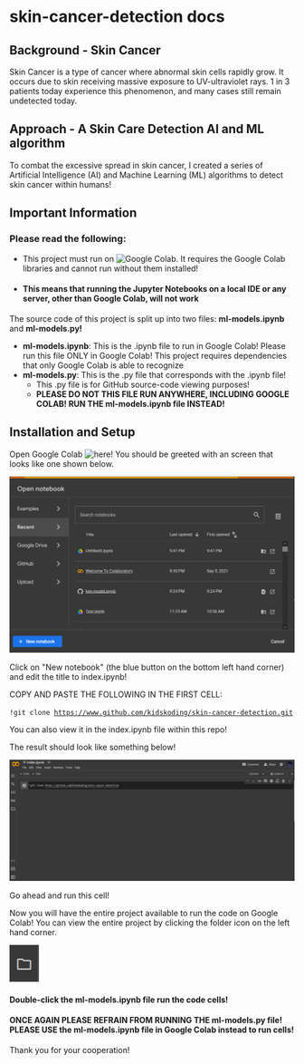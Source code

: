 # skin-cancer-detection docs

## Background - Skin Cancer

Skin Cancer is a type of cancer where 
abnormal skin cells rapidly grow. It occurs due to 
skin receiving massive exposure to UV-ultraviolet rays. 
1 in 3 patients today experience this phenomenon, and many cases still remain undetected today.

## Approach - A Skin Care Detection AI and ML algorithm

To combat the excessive spread in skin cancer, I created a series of Artificial Intelligence (AI) and Machine Learning (ML) algorithms 
to detect skin cancer within humans!

## Important Information

### Please read the following:

- This project must run on ![Google Colab](https://colab.research.google.com/). It requires the Google Colab libraries and cannot run without them installed!
- #### This means that running the Jupyter Notebooks on a local IDE or any server, other than Google Colab, will not work

The source code of this project is split up into two files: <strong>ml-models.ipynb</strong> and <strong>ml-models.py!</strong>
- <strong>ml-models.ipynb</strong>: This is the .ipynb file to run in Google Colab! Please run this file ONLY in Google Colab! 
This project requires dependencies that only Google Colab is able to recognize
- <strong>ml-models.py</strong>: This is the .py file that corresponds with the .ipynb file!
  - This .py file is for GitHub source-code viewing purposes! 
  - <strong>PLEASE DO NOT THIS FILE RUN ANYWHERE, INCLUDING GOOGLE COLAB! RUN THE ml-models.ipynb file INSTEAD!</strong>


## Installation and Setup

Open Google Colab ![here](https://colab.research.google.com/)! You should be greeted with an screen that looks like one shown below.

![img.png](documentation-images/img.png)

Click on "New notebook" (the blue button on the bottom left hand corner) and edit the title to index.ipynb!

COPY AND PASTE THE FOLLOWING IN THE FIRST CELL:

<code>!git clone https://www.github.com/kidskoding/skin-cancer-detection.git</code>

You can also view it in the index.ipynb file within this repo!

The result should look like something below!

![img_1.png](documentation-images/img_1.png)

Go ahead and run this cell! 

Now you will have the entire project available to run the code on Google Colab! 
You can view the entire project by clicking the folder icon on the left hand corner.

![img_2.png](documentation-images/img_2.png)

#### Double-click the ml-models.ipynb file run the code cells!

#### ONCE AGAIN PLEASE REFRAIN FROM RUNNING THE ml-models.py file! PLEASE USE the ml-models.ipynb file in Google Colab instead to run cells!

Thank you for your cooperation!